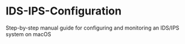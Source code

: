# IDS-IPS-Configuration
Step-by-step manual guide for configuring and monitoring an IDS/IPS system on macOS
